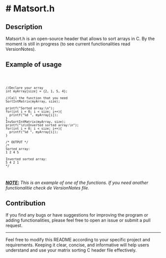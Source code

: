 <h1> # Matsort.h </h1>
<h2>Description</h2>
Matsort.h is an open-source header that allows to sort arrays in C. By the moment
is still in progress (to see current functionalities read VersionNotes).
<h2>Example of usage</h2>

<code>
  
    //Declare your array
    int myArray[size] = {2, 1, 5, 4};
        
    //Call the function that you need
    SortIntMatrix(myArray, size);
        
    printf("Sorted array:\n");
    for(int i = 0; i < size; i++){
      printf("%d ", myArray[i]);
    }
    InvSortIntMatrix(myArray, size);
    printf("\n\nInverted sorted array:\n");
    for(int i = 0; i < size; i++){
      printf("%d ", myArray[i]);
    }
      
    /* OUTPUT */
    /*
    Sorted array:
    1 2 4 5
      
    Inverted sorted array:
    5 4 2 1
    */
  
</code>


<p><b><u><i>NOTE:</u></b> This is an example of one of the functions. If you need another functionalitie check de VersionNotes file.</i></p>

<h2>Contribution</h2>
If you find any bugs or have suggestions for improving the program or adding functionalities, please feel free to open an issue or submit a pull request.

<hr>

Feel free to modify this README according to your specific project and requirements. Keeping it clear, concise, and informative will help users understand and use your matrix sorting C header file effectively.
